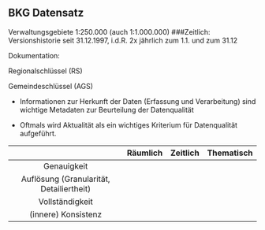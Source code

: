 ## BKG Datensatz

Verwaltungsgebiete 1:250.000 (auch 1:1.000.000)
###Zeitlich: 
Versionshistorie seit 31.12.1997, i.d.R. 2x jährlich zum 1.1. und zum 31.12 



Dokumentation:



Regionalschlüssel (RS) 


Gemeindeschlüssel (AGS) 

- Informationen zur Herkunft der Daten (Erfassung und Verarbeitung) sind wichtige Metadaten zur Beurteilung der Datenqualität

- Oftmals wird Aktualität als ein wichtiges Kriterium für Datenqualität aufgeführt. 


|	|	Räumlich	|	Zeitlich	|	Thematisch
|:----:|----:|----:|----:|
Genauigkeit	|	|
Auflösung (Granularität, Detailiertheit)	|	|
Vollständigkeit	|	|
(innere) Konsistenz	|	|	|